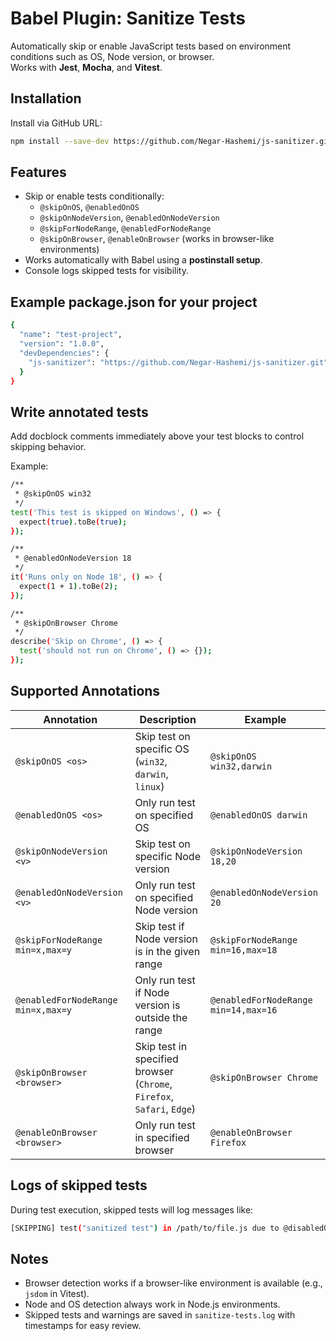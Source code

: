 # Babel Plugin: Sanitize Tests

Automatically skip or enable JavaScript tests based on environment conditions such as OS, Node version, or browser.  
Works with **Jest**, **Mocha**, and **Vitest**.


## Installation

Install via GitHub URL:

```bash
npm install --save-dev https://github.com/Negar-Hashemi/js-sanitizer.git
```


## Features

- Skip or enable tests conditionally:
  - `@skipOnOS`, `@enabledOnOS`
  - `@skipOnNodeVersion`, `@enabledOnNodeVersion`
  - `@skipForNodeRange`, `@enabledForNodeRange`
  - `@skipOnBrowser`, `@enableOnBrowser` (works in browser-like environments)
- Works automatically with Babel using a **postinstall setup**.
- Console logs skipped tests for visibility.


## Example package.json for your project
```bash
{
  "name": "test-project",
  "version": "1.0.0",
  "devDependencies": {
    "js-sanitizer": "https://github.com/Negar-Hashemi/js-sanitizer.git"
  }
}
```


## Write annotated tests 
Add docblock comments immediately above your test blocks to control skipping behavior.

Example:

```bash
/**
 * @skipOnOS win32
 */
test('This test is skipped on Windows', () => {
  expect(true).toBe(true);
});

/**
 * @enabledOnNodeVersion 18
 */
it('Runs only on Node 18', () => {
  expect(1 + 1).toBe(2);
});

/**
 * @skipOnBrowser Chrome
 */
describe('Skip on Chrome', () => {
  test('should not run on Chrome', () => {});
});

```

## Supported Annotations

| Annotation                     | Description                                      | Example                                   |
|--------------------------------|-------------------------------------------------|-------------------------------------------|
| `@skipOnOS <os>`               | Skip test on specific OS (`win32`, `darwin`, `linux`) | `@skipOnOS win32,darwin`                         |
| `@enabledOnOS <os>`            | Only run test on specified OS                   | `@enabledOnOS darwin`                     |
| `@skipOnNodeVersion <v>`       | Skip test on specific Node version              | `@skipOnNodeVersion 18,20`                   |
| `@enabledOnNodeVersion <v>`    | Only run test on specified Node version        | `@enabledOnNodeVersion 20`                |
| `@skipForNodeRange min=x,max=y`| Skip test if Node version is in the given range| `@skipForNodeRange min=16,max=18`        |
| `@enabledForNodeRange min=x,max=y` | Only run test if Node version is outside the range | `@enabledForNodeRange min=14,max=16` |
| `@skipOnBrowser <browser>`     | Skip test in specified browser (`Chrome`, `Firefox`, `Safari`, `Edge`) | `@skipOnBrowser Chrome` |
| `@enableOnBrowser <browser>`   | Only run test in specified browser             | `@enableOnBrowser Firefox`                |



## Logs of skipped tests
During test execution, skipped tests will log messages like:

```bash
[SKIPPING] test("sanitized test") in /path/to/file.js due to @disabledOnOS darwin,win32
```

## Notes

- Browser detection works if a browser-like environment is available (e.g., `jsdom` in Vitest).  
- Node and OS detection always work in Node.js environments.  
- Skipped tests and warnings are saved in `sanitize-tests.log` with timestamps for easy review.
